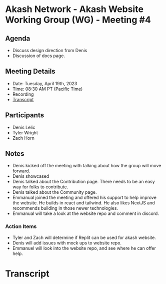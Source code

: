 # Akash Network - Akash Website Working Group (WG) - Meeting #4

## Agenda

- Discuss design direction from Denis
- Discussion of docs page.

## Meeting Details

- Date: Tuesday, April 19th, 2023
- Time: 08:30 AM PT (Pacific Time)
- Recording
- [Transcript](#transcript)

## Participants

- Denis Lelic
- Tyler Wright
- Zach Horn


## Notes

- Denis kicked off the meeting with talking about how the group will move forward.
- Denis showcased 
- Denis talked about the Contribution page. There needs to be an easy way for folks to contribute.
- Denis talked about the Community page.
- Emmanual joined the meeting and offered his support to help improve the website. He builds in react and tailwind. He also likes NextJS and recommends building in those newer technologies. 
- Emmanual will take a look at the website repo and comment in discord. 






### Action Items

- Tyler and Zach will determine if Replit can be used for akash website.
- Denis will add issues with mock ups to website repo. 
- Emmanuel will look into the website repo, and see where he can offer help.

# **Transcript**


